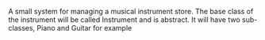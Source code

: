 A small system for managing a musical instrument store. The base class of the instrument will be called Instrument and is abstract. It will have two sub-classes, Piano and Guitar for example
